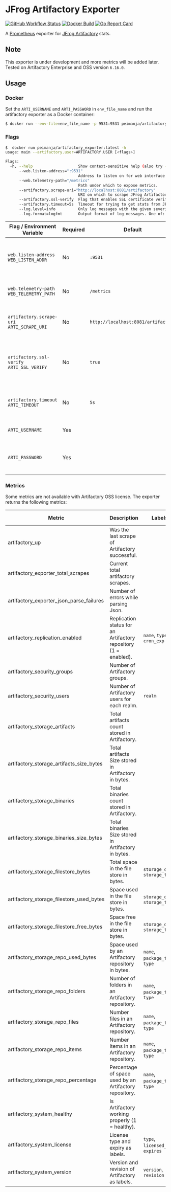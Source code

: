 # JFrog Artifactory Exporter 

[![GitHub Workflow Status](https://img.shields.io/github/workflow/status/peimanja/artifactory_exporter/Build)](https://github.com/peimanja/artifactory_exporter/actions) [![Docker Build](https://img.shields.io/docker/cloud/build/peimanja/artifactory_exporter)](https://hub.docker.com/r/peimanja/artifactory_exporter/builds) [![Go Report Card](https://goreportcard.com/badge/github.com/peimanja/artifactory_exporter)](https://goreportcard.com/report/github.com/peimanja/artifactory_exporter)

A [Prometheus](https://prometheus.io) exporter for [JFrog Artifactory](https://jfrog.com/artifactory) stats. 


## Note
This exporter is under development and more metrics will be added later. Tested on Artifactory Enterprise and OSS version `6.16.0`.

## Usage

### Docker

Set the `ARTI_USERNAME` and `ARTI_PASSWORD` in `env_file_name` and run the artifactory exporter as a Docker container:

```bash
$ docker run --env-file=env_file_name -p 9531:9531 peimanja/artifactory_exporter:latest <flags>
```

### Flags

```bash
$  docker run peimanja/artifactory_exporter:latest -h
usage: main --artifactory.user=ARTIFACTORY.USER [<flags>]

Flags:
  -h, --help                    Show context-sensitive help (also try --help-long and --help-man).
      --web.listen-address=":9531"
                                Address to listen on for web interface and telemetry.
      --web.telemetry-path="/metrics"
                                Path under which to expose metrics.
      --artifactory.scrape-uri="http://localhost:8081/artifactory"
                                URI on which to scrape JFrog Artifactory.
      --artifactory.ssl-verify  Flag that enables SSL certificate verification for the scrape URI
      --artifactory.timeout=5s  Timeout for trying to get stats from JFrog Artifactory.
      --log.level=info          Only log messages with the given severity or above. One of: [debug, info, warn, error]
      --log.format=logfmt       Output format of log messages. One of: [logfmt, json]
```

| Flag / Environment Variable | Required | Default | Description |
| --------------------------- | -------- | ------- | ----------- |
| `web.listen-address`<br/>`WEB_LISTEN_ADDR` | No | `:9531`| Address to listen on for web interface and telemetry. |
| `web.telemetry-path`<br/>`WEB_TELEMETRY_PATH` | No | `/metrics` | Path under which to expose metrics. |
| `artifactory.scrape-uri`<br/>`ARTI_SCRAPE_URI` | No | `http://localhost:8081/artifactory` | URI on which to scrape JFrog Artifactory. |
| `artifactory.ssl-verify`<br/>`ARTI_SSL_VERIFY` | No | `true` | Flag that enables SSL certificate verification for the scrape URI. |
| `artifactory.timeout`<br/>`ARTI_TIMEOUT` | No | `5s` | Timeout for trying to get stats from JFrog Artifactory. |
| `ARTI_USERNAME` | Yes | | User to access Artifactory |
| `ARTI_PASSWORD` | Yes | | Password of the user accessing the Artifactory |

### Metrics

Some metrics are not available with Artifactory OSS license. The exporter returns the following metrics:

| Metric | Description | Labels | OSS support |
| ------ | ----------- | ------ | ------ |
| artifactory_up | Was the last scrape of Artifactory successful. |  | :white_check_mark: |
| artifactory_exporter_total_scrapes | Current total artifactory scrapes. |  | :white_check_mark: |
| artifactory_exporter_json_parse_failures |Number of errors while parsing Json. |  | :white_check_mark: |
| artifactory_replication_enabled | Replication status for an Artifactory repository (1 = enabled). | `name`, `type`, `cron_exp` | |
| artifactory_security_groups | Number of Artifactory groups. | | |
| artifactory_security_users | Number of Artifactory users for each realm. | `realm` | |
| artifactory_storage_artifacts | Total artifacts count stored in Artifactory. |  | :white_check_mark: |
| artifactory_storage_artifacts_size_bytes | Total artifacts Size stored in Artifactory in bytes. |  | :white_check_mark: |
| artifactory_storage_binaries | Total binaries count stored in Artifactory. |  | :white_check_mark: |
| artifactory_storage_binaries_size_bytes | Total binaries Size stored in Artifactory in bytes. |  | :white_check_mark: |
| artifactory_storage_filestore_bytes | Total space in the file store in bytes. | `storage_dir`, `storage_type` | :white_check_mark: |
| artifactory_storage_filestore_used_bytes | Space used in the file store in bytes. | `storage_dir`, `storage_type` | :white_check_mark: |
| artifactory_storage_filestore_free_bytes | Space free in the file store in bytes. | `storage_dir`, `storage_type` | :white_check_mark: |
| artifactory_storage_repo_used_bytes | Space used by an Artifactory repository in bytes. | `name`, `package_type`, `type` | :white_check_mark: |
| artifactory_storage_repo_folders | Number of folders in an Artifactory repository. | `name`, `package_type`, `type` | :white_check_mark: |
| artifactory_storage_repo_files | Number files in an Artifactory repository. | `name`, `package_type`, `type` | :white_check_mark: |
| artifactory_storage_repo_items | Number Items in an Artifactory repository. | `name`, `package_type`, `type` | :white_check_mark: |
| artifactory_storage_repo_percentage | Percentage of space used by an Artifactory repository. | `name`, `package_type`, `type` | :white_check_mark: |
| artifactory_system_healthy | Is Artifactory working properly (1 = healthy). | | :white_check_mark: |
| artifactory_system_license | License type and expiry as labels. | `type`, `licensed_to`, `expires` | :white_check_mark: |
| artifactory_system_version | Version and revision of Artifactory as labels. | `version`, `revision` | :white_check_mark: |
